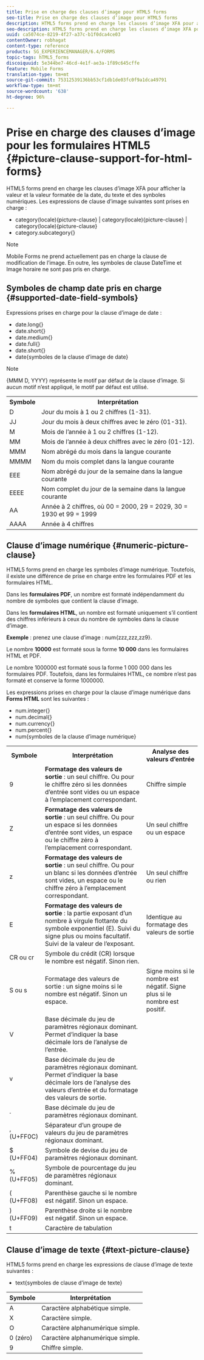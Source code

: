```yaml
---
title: Prise en charge des clauses d’image pour HTML5 forms
seo-title: Prise en charge des clauses d’image pour HTML5 forms
description: HTML5 forms prend en charge les clauses d’image XFA pour afficher la valeur et la valeur formatée de la date, du texte et des synboles numériques.
seo-description: HTML5 forms prend en charge les clauses d’image XFA pour afficher la valeur et la valeur formatée de la date, du texte et des synboles numériques.
uuid: ca5074ce-8219-4f27-a37c-b1f0dca4ce03
contentOwner: robhagat
content-type: reference
products: SG_EXPERIENCEMANAGER/6.4/FORMS
topic-tags: hTML5_forms
discoiquuid: 5e344be7-46cd-4e1f-ae3a-1f89c645cffe
feature: Mobile Forms
translation-type: tm+mt
source-git-commit: 75312539136bb53cf1db1de03fc0f9a1dca49791
workflow-type: tm+mt
source-wordcount: '638'
ht-degree: 96%

---
```



# Prise en charge des clauses d’image pour les formulaires HTML5 {#picture-clause-support-for-html-forms}

HTML5 forms prend en charge les clauses d’image XFA pour afficher la valeur et la valeur formatée de la date, du texte et des synboles numériques. Les expressions de clause d’image suivantes sont prises en charge :

* category(locale){picture-clause} | category(locale){picture-clause} | category(locale){picture-clause}
* category.subcategory{}

>[!NOTE]
>
>Mobile Forms ne prend actuellement pas en charge la clause de modification de l’image. En outre, les symboles de clause DateTime et Image horaire ne sont pas pris en charge.

## Symboles de champ date pris en charge {#supported-date-field-symbols}

Expressions prises en charge pour la clause d’image de date :

* date.long{}
* date.short{}
* date.medium{}
* date.full{}
* date.short{}
* date{symboles de la clause d’image de date}

>[!NOTE]
>
>{MMM D, YYYY} représente le motif par défaut de la clause d’image. Si aucun motif n’est appliqué, le motif par défaut est utilisé.

<table> 
 <tbody>
  <tr>
   <th><strong>Symbole</strong></th> 
   <th>Interprétation</th> 
  </tr>
  <tr>
   <td>D</td> 
   <td>Jour du mois à 1 ou 2 chiffres (1-31).</td> 
  </tr>
  <tr>
   <td>JJ</td> 
   <td>Jour du mois à deux chiffres avec le zéro (01-31).<br /> </td> 
  </tr>
  <tr>
   <td>M</td> 
   <td>Mois de l’année à 1 ou 2 chiffres (1-12).<br />  </td> 
  </tr>
  <tr>
   <td>MM</td> 
   <td>Mois de l’année à deux chiffres avec le zéro (01-12).<br /> </td> 
  </tr>
  <tr>
   <td>MMM</td> 
   <td>Nom abrégé du mois dans la langue courante<br /> </td> 
  </tr>
  <tr>
   <td>MMMM</td> 
   <td>Nom du mois complet dans la langue courante<br /> </td> 
  </tr>
  <tr>
   <td>EEE</td> 
   <td>Nom abrégé du jour de la semaine dans la langue courante<br /> </td> 
  </tr>
  <tr>
   <td>EEEE</td> 
   <td>Nom complet du jour de la semaine dans la langue courante<br /> </td> 
  </tr>
  <tr>
   <td>AA</td> 
   <td>Année à 2 chiffres, où 00 = 2000, 29 = 2029, 30 = 1930 et 99 = 1999<br /> </td> 
  </tr>
  <tr>
   <td>AAAA</td> 
   <td>Année à 4 chiffres<br /> </td> 
  </tr>
 </tbody>
</table>

## Clause d’image numérique {#numeric-picture-clause}

HTML5 forms prend en charge les symboles d’image numérique. Toutefois, il existe une différence de prise en charge entre les formulaires PDF et les formulaires HTML.

Dans les **formulaires PDF**, un nombre est formaté indépendamment du nombre de symboles que contient la clause d’image.

Dans les **formulaires HTML**, un nombre est formaté uniquement s’il contient des chiffres inférieurs à ceux du nombre de symboles dans la clause d’image.

**Exemple** : prenez une clause d’image : num{zzz,zzz,zz9}.

Le nombre **10000** est formaté sous la forme **10 000** dans les formulaires HTML et PDF.

Le nombre 1000000 est formaté sous la forme 1 000 000 dans les formulaires PDF. Toutefois, dans les formulaires HTML, ce nombre n’est pas formaté et conserve la forme 1000000.

Les expressions prises en charge pour la clause d’image numérique dans **Forms HTML** sont les suivantes :

* num.integer{}
* num.decimal{}
* num.currency{}
* num.percent{}
* num{symboles de la clause d’image numérique}

<table> 
 <tbody>
  <tr>
   <th><strong>Symbole</strong></th> 
   <th><strong>Interprétation</strong></th> 
   <th>Analyse des valeurs d’entrée</th> 
  </tr>
  <tr>
   <td>9</td> 
   <td><strong>Formatage des valeurs de sortie</strong> : un seul chiffre. Ou pour le chiffre zéro si les données d’entrée sont vides ou un espace à l’emplacement correspondant.<br /> </td> 
   <td>Chiffre simple</td> 
  </tr>
  <tr>
   <td>Z</td> 
   <td><strong>Formatage des valeurs de sortie</strong> : un seul chiffre. Ou pour un espace si les données d’entrée sont vides, un espace ou le chiffre zéro à l’emplacement correspondant.<br /> </td> 
   <td>Un seul chiffre ou un espace</td> 
  </tr>
  <tr>
   <td>z</td> 
   <td><strong>Formatage des valeurs de sortie</strong> : un seul chiffre. Ou pour un blanc si les données d’entrée sont vides, un espace ou le chiffre zéro à l’emplacement correspondant.<br /> </td> 
   <td>Un seul chiffre ou rien</td> 
  </tr>
  <tr>
   <td>E</td> 
   <td><strong>Formatage des valeurs de sortie</strong> : la partie exposant d’un nombre à virgule flottante du symbole exponentiel (E). Suivi du signe plus ou moins facultatif. Suivi de la valeur de l’exposant.<br /> </td> 
   <td>Identique au formatage des valeurs de sortie</td> 
  </tr>
  <tr>
   <td>CR ou cr<br /> </td> 
   <td>Symbole du crédit (CR) lorsque le nombre est négatif. Sinon rien.</td> 
   <td><br type="_moz" /> </td> 
  </tr>
  <tr>
   <td>S ou s<br /> </td> 
   <td>Formatage des valeurs de sortie : un signe moins si le nombre est négatif. Sinon un espace.<br /> </td> 
   <td>Signe moins si le nombre est négatif. Signe plus si le nombre est positif.</td> 
  </tr>
  <tr>
   <td>V</td> 
   <td>Base décimale du jeu de paramètres régionaux dominant. Permet d’indiquer la base décimale lors de l’analyse de l’entrée.</td> 
   <td><br type="_moz" /> </td> 
  </tr>
  <tr>
   <td>v</td> 
   <td>Base décimale du jeu de paramètres régionaux dominant. Permet d’indiquer la base décimale lors de l’analyse des valeurs d’entrée et du formatage des valeurs de sortie.</td> 
   <td><br type="_moz" /> </td> 
  </tr>
  <tr>
   <td>.</td> 
   <td>Base décimale du jeu de paramètres régionaux dominant.</td> 
   <td><br type="_moz" /> </td> 
  </tr>
  <tr>
   <td>, (U+FF0C)</td> 
   <td>Séparateur d’un groupe de valeurs du jeu de paramètres régionaux dominant.</td> 
   <td><br type="_moz" /> </td> 
  </tr>
  <tr>
   <td>$ (U+FF04)</td> 
   <td>Symbole de devise du jeu de paramètres régionaux dominant.</td> 
   <td><br type="_moz" /> </td> 
  </tr>
  <tr>
   <td>% (U+FF05)</td> 
   <td>Symbole de pourcentage du jeu de paramètres régionaux dominant.</td> 
   <td><br type="_moz" /> </td> 
  </tr>
  <tr>
   <td>( (U+FF08)</td> 
   <td>Parenthèse gauche si le nombre est négatif. Sinon un espace.</td> 
   <td><br type="_moz" /> </td> 
  </tr>
  <tr>
   <td>) (U+FF09)</td> 
   <td>Parenthèse droite si le nombre est négatif. Sinon un espace.</td> 
   <td><br type="_moz" /> </td> 
  </tr>
  <tr>
   <td>t</td> 
   <td>Caractère de tabulation</td> 
   <td><br type="_moz" /> </td> 
  </tr>
 </tbody>
</table>

## Clause d’image de texte  {#text-picture-clause}

HTML5 forms prend en charge les expressions de clause d’image de texte suivantes :

* text{symboles de clause d’image de texte}

| **Symbole** | **Interprétation** |
|---|---|
| A | Caractère alphabétique simple. |
| X | Caractère simple. |
| O | Caractère alphanumérique simple. |
| 0 (zéro) | Caractère alphanumérique simple. |
| 9 | Chiffre simple. |


